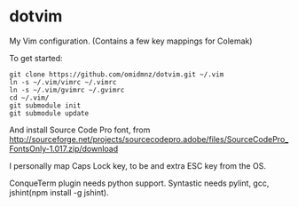 dotvim
======

My Vim configuration. (Contains a few key mappings for Colemak)

To get started:

    git clone https://github.com/omidmnz/dotvim.git ~/.vim
    ln -s ~/.vim/vimrc ~/.vimrc
    ln -s ~/.vim/gvimrc ~/.gvimrc
    cd ~/.vim/
    git submodule init
    git submodule update

And install Source Code Pro font, from http://sourceforge.net/projects/sourcecodepro.adobe/files/SourceCodePro_FontsOnly-1.017.zip/download

I personally map Caps Lock key, to be and extra ESC key from the OS.

ConqueTerm plugin needs python support. Syntastic needs pylint, gcc, jshint(npm install -g jshint).
